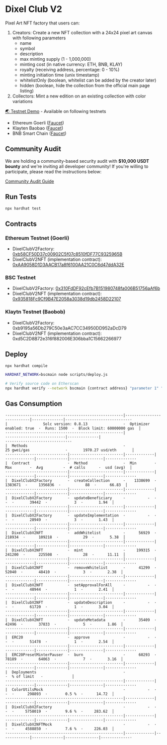 # Dixel Club V2

Pixel Art NFT factory that users can:
1. Creators: Create a new NFT collection with a 24x24 pixel art canvas with following parameters
    - name
    - symbol
    - description
    - max minting supply (1 - 1,000,000)
    - minting cost (in native currency: ETH, BNB, KLAY)
    - royalty (receiving address, percentage: 0 - 10%)
    - minting initiation time (unix timestamp)
    - whitelistOnly (boolean, whitelist can be added by the creator later)
    - hidden (boolean, hide the collection from the official main page listing)
2. Collectors: Mint a new edition on an existing collection with color variations

[🌏 Testnet Demo](https://v2testnet.dixel.club/) - Available on following testnets
- Ethereum Goerli ([Faucet](https://goerli-faucet.mudit.blog/))
- Klayten Baobao ([Faucet](https://baobab.wallet.klaytn.foundation/faucet))
- BNB Smart Chain ([Faucet](https://testnet.binance.org/faucet-smart))

## Community Audit
We are holding a community-based security audit with **$10,000 USDT bounty** and we're inviting all developer community!
If you're willing to participate, please read the instructions below:

[Community Audit Guide](https://github.com/Steemhunt/dixel-v2-contract/blob/main/COMMUNITY_AUDIT.md)

## Run Tests
```bash
npx hardhat test
```

## Contracts

### Ethereum Testnet (Goerli)
- DixelClubV2Factory: [0xb58CF50D37c00902C5f07c8510fDF77C9325965B](https://goerli.etherscan.io/address/0xb58CF50D37c00902C5f07c8510fDF77C9325965B#code)
- DixelClubV2NFT (implementation contract): [0xAA9058D1D3AACB17a8f6100AA21C0C6d47ddA32E](https://goerli.etherscan.io/address/0xAA9058D1D3AACB17a8f6100AA21C0C6d47ddA32E#code)

### BSC Testnet
- DixelClubV2Factory: [0x310FdDF92cEfb7B151980748fa006B51756aAf6b](https://testnet.bscscan.com/address/0x310FdDF92cEfb7B151980748fa006B51756aAf6b#code)
- DixelClubV2NFT (implementation contract): [0x935818Fc9Cf9B47E2058a3038d19db2458D22107](https://testnet.bscscan.com/address/0x935818Fc9Cf9B47E2058a3038d19db2458D22107#code)

### Klaytn Testnet (Baobob)
- DixelClubV2Factory: 0xb9195a56Db279C50e3aAC7CC34950DD952aDcD79
- DixelClubV2NFT (implementation contract): 0xd5C2D8B72e316f882006E306bba1C15662266977

## Deploy
```bash
npx hardhat compile

HARDHAT_NETWORK=bscmain node scripts/deploy.js

# Verify source code on Etherscan
npx hardhat verify --network bscmain {contract address} "parameter 1" "parameter 2"
```

## Gas Consumption
```
·----------------------------------------------------|---------------------------|--------------|-----------------------------·
|                Solc version: 0.8.13                ·  Optimizer enabled: true  ·  Runs: 1500  ·  Block limit: 60000000 gas  │
·····················································|···························|··············|······························
|  Methods                                           ·               25 gwei/gas                ·       1970.27 usd/eth       │
····························|························|·············|·············|··············|···············|··············
|  Contract                 ·  Method                ·  Min        ·  Max        ·  Avg         ·  # calls      ·  usd (avg)  │
····························|························|·············|·············|··············|···············|··············
|  DixelClubV2Factory       ·  createCollection      ·    1338699  ·    1383671  ·     1356836  ·           88  ·      66.83  │
····························|························|·············|·············|··············|···············|··············
|  DixelClubV2Factory       ·  updateBeneficiary     ·          -  ·          -  ·       39442  ·            3  ·       1.94  │
····························|························|·············|·············|··············|···············|··············
|  DixelClubV2Factory       ·  updateImplementation  ·          -  ·          -  ·       28949  ·            3  ·       1.43  │
····························|························|·············|·············|··············|···············|··············
|  DixelClubV2NFT           ·  addWhitelist          ·      56929  ·     218934  ·      109218  ·           29  ·       5.38  │
····························|························|·············|·············|··············|···············|··············
|  DixelClubV2NFT           ·  mint                  ·     199315  ·     241200  ·      225508  ·           28  ·      11.11  │
····························|························|·············|·············|··············|···············|··············
|  DixelClubV2NFT           ·  removeWhitelist       ·      41299  ·      52040  ·       48410  ·            3  ·       2.38  │
····························|························|·············|·············|··············|···············|··············
|  DixelClubV2NFT           ·  setApprovalForAll     ·          -  ·          -  ·       48944  ·            1  ·       2.41  │
····························|························|·············|·············|··············|···············|··············
|  DixelClubV2NFT           ·  updateDescription     ·          -  ·          -  ·       61720  ·            1  ·       3.04  │
····························|························|·············|·············|··············|···············|··············
|  DixelClubV2NFT           ·  updateMetadata        ·      35409  ·      42496  ·       37833  ·            5  ·       1.86  │
····························|························|·············|·············|··············|···············|··············
|  ERC20                    ·  approve               ·          -  ·          -  ·       51478  ·            1  ·       2.54  │
····························|························|·············|·············|··············|···············|··············
|  ERC20PresetMinterPauser  ·  burn                  ·      60293  ·      78189  ·       64063  ·            7  ·       3.16  │
····························|························|·············|·············|··············|···············|··············
|  Deployments                                       ·                                          ·  % of limit   ·             │
·····················································|·············|·············|··············|···············|··············
|  ColorUtilsMock                                    ·          -  ·          -  ·      298893  ·        0.5 %  ·      14.72  │
·····················································|·············|·············|··············|···············|··············
|  DixelClubV2Factory                                ·          -  ·          -  ·     5758019  ·        9.6 %  ·     283.62  │
·····················································|·············|·············|··············|···············|··············
|  DixelClubV2NFTMock                                ·          -  ·          -  ·     4588850  ·        7.6 %  ·     226.03  │
·----------------------------------------------------|-------------|-------------|--------------|---------------|-------------·
```
